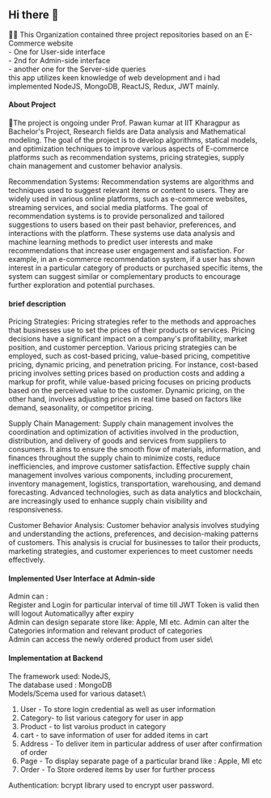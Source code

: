 ## Hi there 👋

<!--

**Here are some ideas to get you started:**
-->
🙋‍♀️ This Organization contained three project repositories based on an E-Commerce website\
      - One for User-side interface\
      - 2nd for Admin-side interface\
      - another one for the Server-side queries\
   this app utilizes keen knowledge of web development and i had implemented NodeJS, MongoDB, ReactJS, Redux, JWT mainly.

#### About Project
🌈The project is ongoing under Prof. Pawan kumar at IIT Kharagpur as Bachelor's Project, 
Research fields are Data analysis and Mathematical modeling.
The goal of the project is to develop algorithms, statical models, and optimization techniques to improve various aspects of E-commerce platforms such as recommendation systems, pricing strategies, supply chain management and customer behavior analysis.

Recommendation Systems:
Recommendation systems are algorithms and techniques used to suggest relevant items or content to users. They are widely used in various online platforms, such as e-commerce websites, streaming services, and social media platforms. The goal of recommendation systems is to provide personalized and tailored suggestions to users based on their past behavior, preferences, and interactions with the platform. These systems use data analysis and machine learning methods to predict user interests and make recommendations that increase user engagement and satisfaction.
For example, in an e-commerce recommendation system, if a user has shown interest in a particular category of products or purchased specific items, the system can suggest similar or complementary products to encourage further exploration and potential purchases.

#### brief description 
Pricing Strategies:
Pricing strategies refer to the methods and approaches that businesses use to set the prices of their products or services. Pricing decisions have a significant impact on a company's profitability, market position, and customer perception. Various pricing strategies can be employed, such as cost-based pricing, value-based pricing, competitive pricing, dynamic pricing, and penetration pricing.
For instance, cost-based pricing involves setting prices based on production costs and adding a markup for profit, while value-based pricing focuses on pricing products based on the perceived value to the customer. Dynamic pricing, on the other hand, involves adjusting prices in real time based on factors like demand, seasonality, or competitor pricing.

Supply Chain Management:
Supply chain management involves the coordination and optimization of activities involved in the production, distribution, and delivery of goods and services from suppliers to consumers. It aims to ensure the smooth flow of materials, information, and finances throughout the supply chain to minimize costs, reduce inefficiencies, and improve customer satisfaction.
Effective supply chain management involves various components, including procurement, inventory management, logistics, transportation, warehousing, and demand forecasting. Advanced technologies, such as data analytics and blockchain, are increasingly used to enhance supply chain visibility and responsiveness.

Customer Behavior Analysis:
Customer behavior analysis involves studying and understanding the actions, preferences, and decision-making patterns of customers. This analysis is crucial for businesses to tailor their products, marketing strategies, and customer experiences to meet customer needs effectively.
 
#### Implemented User Interface at Admin-side
Admin can :\
Register and Login for particular interval of time till JWT Token is valid then will logout Automaticallyy after expiry\
Admin can design separate store like: Apple, MI etc.
Admin can alter the Categories information and relevant product of categories\
Admin can access the newly ordered product from user side\
#### Implementation at Backend
The framework used: NodeJS,\
The database used : MongoDB\
Models/Scema used for various dataset:\
1) User - To store login credential as well as user information
2) Category- to list various category for user in app
3) Product - to list varoius product in category
4) cart - to save information of user for added items in cart
5) Address -  To deliver item in particular address of user after confirmation of order
6) Page - To display separate page of a particular brand like : Apple, MI etc
7) Order - To Store ordered items by user for further process

Authentication: bcrypt library used to encrypt user password.



